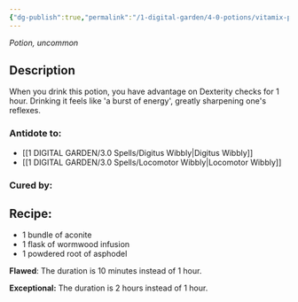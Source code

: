```yaml
---
{"dg-publish":true,"permalink":"/1-digital-garden/4-0-potions/vitamix-potion-ec/","tags":["potion","extracurricular","uncommon"]}
---
```


*Potion, uncommon* 

## Description

When you drink this potion, you have advantage on Dexterity checks for 1 hour. Drinking it feels like 'a burst of energy', greatly sharpening one's reflexes.

### Antidote to: 
- [[1 DIGITAL GARDEN/3.0 Spells/Digitus Wibbly\|Digitus Wibbly]] 
- [[1 DIGITAL GARDEN/3.0 Spells/Locomotor Wibbly\|Locomotor Wibbly]]

### Cured by:


## Recipe:

- 1 bundle of aconite
- 1 flask of wormwood infusion
- 1 powdered root of asphodel

**Flawed**:
The duration is 10 minutes instead of 1 hour.

**Exceptional:** 
The duration is 2 hours instead of 1 hour.